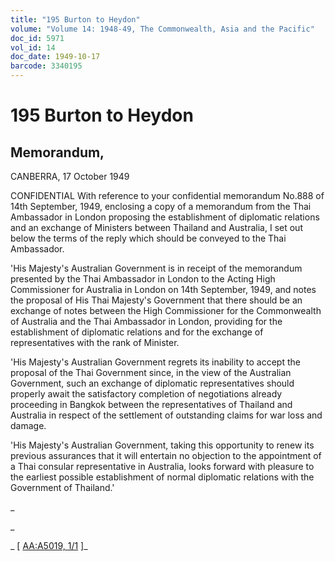 ```yaml
---
title: "195 Burton to Heydon"
volume: "Volume 14: 1948-49, The Commonwealth, Asia and the Pacific"
doc_id: 5971
vol_id: 14
doc_date: 1949-10-17
barcode: 3340195
---
```


# 195 Burton to Heydon

## Memorandum,

CANBERRA, 17 October 1949

CONFIDENTIAL With reference to your confidential memorandum No.888 of 14th September, 1949, enclosing a copy of a memorandum from the Thai Ambassador in London proposing the establishment of diplomatic relations and an exchange of Ministers between Thailand and Australia, I set out below the terms of the reply which should be conveyed to the Thai Ambassador.

'His Majesty's Australian Government is in receipt of the memorandum presented by the Thai Ambassador in London to the Acting High Commissioner for Australia in London on 14th September, 1949, and notes the proposal of His Thai Majesty's Government that there should be an exchange of notes between the High Commissioner for the Commonwealth of Australia and the Thai Ambassador in London, providing for the establishment of diplomatic relations and for the exchange of representatives with the rank of Minister.

'His Majesty's Australian Government regrets its inability to accept the proposal of the Thai Government since, in the view of the Australian Government, such an exchange of diplomatic representatives should properly await the satisfactory completion of negotiations already proceeding in Bangkok between the representatives of Thailand and Australia in respect of the settlement of outstanding claims for war loss and damage.

'His Majesty's Australian Government, taking this opportunity to renew its previous assurances that it will entertain no objection to the appointment of a Thai consular representative in Australia, looks forward with pleasure to the earliest possible establishment of normal diplomatic relations with the Government of Thailand.'

_

_

_ [ [AA:A5019, 1/1](http://www.naa.gov.au/cgi-bin/Search?O=I&Number=3340195) ]_
